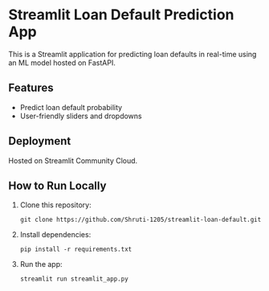 # Streamlit Loan Default Prediction App

This is a Streamlit application for predicting loan defaults in real-time using an ML model hosted on FastAPI.

## Features
- Predict loan default probability
- User-friendly sliders and dropdowns

## Deployment
Hosted on Streamlit Community Cloud.

## How to Run Locally
1. Clone this repository:
   ```
   git clone https://github.com/Shruti-1205/streamlit-loan-default.git
   ```
2. Install dependencies:
   ```
   pip install -r requirements.txt
   ```
3. Run the app:
   ```
   streamlit run streamlit_app.py
   ```
